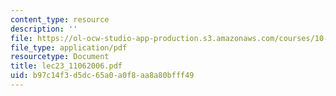 ```yaml
---
content_type: resource
description: ''
file: https://ol-ocw-studio-app-production.s3.amazonaws.com/courses/10-569-synthesis-of-polymers-fall-2006/b97c14f3d5dc65a0a0f8aa8a80bfff49_lec23_11062006.pdf
file_type: application/pdf
resourcetype: Document
title: lec23_11062006.pdf
uid: b97c14f3-d5dc-65a0-a0f8-aa8a80bfff49
---
```

